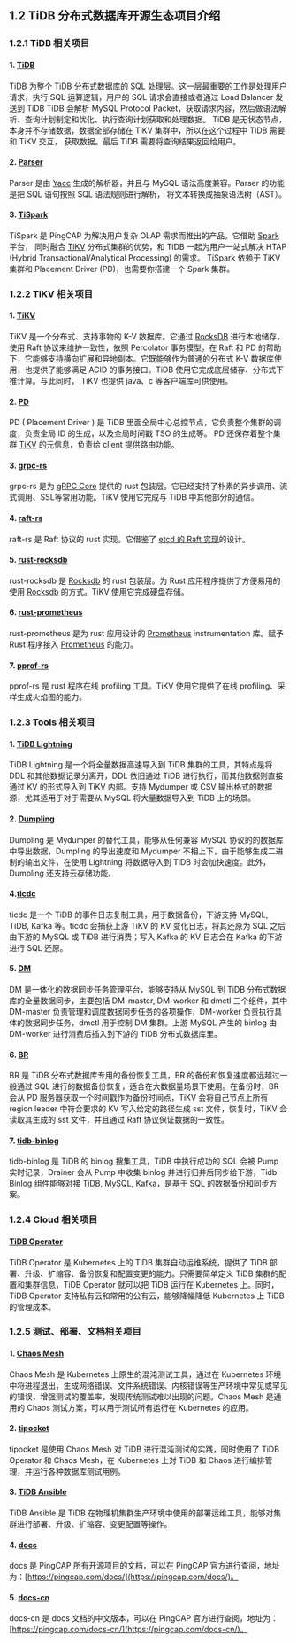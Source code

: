 ## 1.2 TiDB 分布式数据库开源生态项目介绍

### 1.2.1 TiDB 相关项目

#### 1. [TiDB](https://github.com/pingcap/tidb)

TiDB 为整个 TiDB 分布式数据库的 SQL 处理层。这一层最重要的工作是处理用户请求，执行 SQL 运算逻辑，用户的 SQL 请求会直接或者通过 Load Balancer 发送到 TiDB 
TiDB 会解析 MySQL Protocol Packet，获取请求内容，然后做语法解析、查询计划制定和优化、执行查询计划获取和处理数据。
TiDB 是无状态节点，本身并不存储数据，数据全部存储在 TiKV 集群中，所以在这个过程中 TiDB 需要和 TiKV 交互，
获取数据。最后 TiDB 需要将查询结果返回给用户。 

#### 2. [Parser](https://github.com/pingcap/parser)

Parser 是由 [Yacc](http://dinosaur.compilertools.net/) 生成的解析器，并且与 MySQL 语法高度兼容。Parser 的功能是把 SQL 语句按照 SQL 语法规则进行解析，
将文本转换成抽象语法树（AST）。

#### 3. [TiSpark](https://github.com/pingcap/parser)

TiSpark 是 PingCAP 为解决用户复杂 OLAP 需求而推出的产品。它借助 [Spark](https://spark.apache.org/) 平台，
同时融合 [TiKV](https://github.com/tikv/tikv) 分布式集群的优势，和 TiDB 一起为用户一站式解决 HTAP (Hybrid Transactional/Analytical Processing) 的需求。
TiSpark 依赖于 TiKV 集群和 Placement Driver (PD)，也需要你搭建一个 Spark 集群。

### 1.2.2 TiKV 相关项目

#### 1. [TiKV](https://github.com/tikv/tikv)

TiKV 是一个分布式、支持事物的 K-V 数据库。它通过 [RocksDB](https://rocksdb.org/) 进行本地储存，使用 Raft 协议来维护一致性，依照 Percolator 事务模型。在 Raft 和 PD 的帮助下，它能够支持横向扩展和异地副本。它既能够作为普通的分布式 K-V 数据库使用，也提供了能够满足 ACID 的事务接口。TiDB 使用它完成底层储存、分布式下推计算。与此同时， TiKV 也提供 java、c 等客户端库可供使用。

#### 2. [PD](https://github.com/pingcap/pd)

PD ( Placement Driver ) 是 TiDB 里面全局中心总控节点，它负责整个集群的调度，负责全局 ID 的生成，以及全局时间戳 TSO 的生成等。
PD 还保存着整个集群 [TiKV](https://github.com/tikv/tikv) 的元信息，负责给 client 提供路由功能。


#### 3. [grpc-rs](https://github.com/tikv/grpc-rs)

grpc-rs 是为 [gRPC Core](https://github.com/grpc/grpc) 提供的 rust 包装层。它已经支持了朴素的异步调用、流式调用、SSL等常用功能。TiKV 使用它完成与 TiDB 中其他部分的通信。

#### 4. [raft-rs](https://github.com/tikv/raft-rs)

raft-rs 是 Raft 协议的 rust 实现。它借鉴了 [etcd 的 Raft 实现](https://github.com/etcd-io/etcd/tree/master/raft)的设计。

#### 5. [rust-rocksdb](https://github.com/tikv/rust-rocksdb)

rust-rocksdb 是 [Rocksdb](https://rocksdb.org/) 的 rust 包装层。为 Rust 应用程序提供了方便易用的使用 [Rocksdb](https://rocksdb.org/) 的方式。TiKV 使用它完成硬盘存储。

#### 6. [rust-prometheus](https://github.com/tikv/rust-prometheus)

rust-prometheus 是为 rust 应用设计的 [Prometheus](https://prometheus.io/) instrumentation 库。赋予 Rust 程序接入 [Prometheus](https://prometheus.io/) 的能力。

#### 7. [pprof-rs](https://github.com/tikv/pprof-rs)

pprof-rs 是 rust 程序在线 profiling 工具。TiKV 使用它提供了在线 profiling、采样生成火焰图的能力。

### 1.2.3 Tools 相关项目

#### 1. [TiDB Lightning](https://github.com/pingcap/tidb-lightning)

TiDB Lightning 是一个将全量数据高速导入到 TiDB 集群的工具，其特点是将 DDL 和其他数据记录分离开，DDL 依旧通过 TiDB 进行执行，而其他数据则直接通过 KV 的形式导入到 TiKV 内部。支持 Mydumper 或 CSV 输出格式的数据源，尤其适用于对于需要从 MySQL 将大量数据导入到 TiDB 上的场景。

#### 2. [Dumpling](https://github.com/pingcap/dumpling)

Dumpling 是 Mydumper 的替代工具，能够从任何兼容 MySQL 协议的的数据库中导出数据，Dumpling 的导出速度和 Mydumper 不相上下，由于能够生成二进制的输出文件，在使用 Lightning 将数据导入到 TiDB 时会加快速度。此外，Dumpling 还支持云存储功能。

#### 4.[ticdc](https://github.com/pingcap/ticdc)

ticdc 是一个 TiDB 的事件日志复制工具，用于数据备份，下游支持 MySQL, TiDB, Kafka 等。ticdc 会捕获上游 TiKV 的 KV 变化日志，将其还原为 SQL 之后由下游的 MySQL 或 TiDB 进行消费；写入 Kafka 的 KV 日志会在 Kafka 的下游进行 SQL 还原。

#### 5. [DM](https://github.com/pingcap/dm)

DM 是一体化的数据同步任务管理平台，能够支持从 MySQL 到 TiDB 分布式数据库的全量数据同步，主要包括 DM-master, DM-worker 和 dmctl 三个组件，其中 DM-master 负责管理和调度数据同步任务的各项操作，DM-worker 负责执行具体的数据同步任务，dmctl 用于控制 DM 集群。上游 MySQL 产生的 binlog 由 DM-worker 进行消费后插入到下游的 TiDB 分布式数据库里。

#### 6. [BR](https://github.com/pingcap/br)

BR 是 TiDB 分布式数据库专用的备份恢复工具，BR 的备份和恢复速度都远超过一般通过 SQL 进行的数据备份恢复，适合在大数据量场景下使用。在备份时，BR 会从 PD 服务器获取一个时间戳作为备份时间点，TiKV 会将自己节点上所有 region leader 中符合要求的 KV 写入给定的路径生成 sst 文件，恢复时，TiKV 会读取其生成的 sst 文件，并且通过 Raft 协议保证数据的一致性。

#### 7. [tidb-binlog](https://github.com/pingcap/tidb-binlog)

tidb-binlog 是 TiDB 的 binlog 搜集工具，TiDB 中执行成功的 SQL 会被 Pump 实时记录，Drainer 会从 Pump 中收集 binlog 并进行归并后同步给下游，Tidb Binlog 组件能够对接 TiDB, MySQL, Kafka，是基于 SQL 的数据备份和同步方案。

### 1.2.4 Cloud 相关项目

#### [TiDB Operator](https://github.com/pingcap/tidb-operator)

TiDB Operator 是 Kubernetes 上的 TiDB 集群自动运维系统，提供了 TiDB 部署、升级、扩缩容、备份恢复和配置变更的能力。只需要简单定义 TiDB 集群的配置和集群信息，TiDB Operator 就可以把 TiDB 运行在 Kubernetes 上。同时，TiDB Operator 支持私有云和常用的公有云，能够降幅降低 Kubernetes 上 TiDB 的管理成本。

### 1.2.5 测试、部署、文档相关项目

#### 1. [Chaos Mesh](https://github.com/pingcap/chaos-mesh)

Chaos Mesh 是 Kubernetes 上原生的混沌测试工具，通过在 Kubernetes 环境中将进程退出，生成网络错误、文件系统错误、内核错误等生产环境中常见或罕见的错误，增强测试的覆盖率，发现传统测试难以出现的问题。Chaos Mesh 是通用的 Chaos 测试方案，可以用于测试所有运行在 Kubernetes 的应用。

#### 2. [tipocket](https://github.com/pingcap/tipocket)

tipocket 是使用 Chaos Mesh 对 TiDB 进行混沌测试的实践，同时使用了 TiDB Operator 和 Chaos Mesh，在 Kubernetes 上对 TiDB 和 Chaos 进行编排管理，并运行各种数据库测试用例。

#### 3. [TiDB Ansible](https://github.com/pingcap/tidb-ansible)

TiDB Ansible 是 TiDB 在物理机集群生产环境中使用的部署运维工具，能够对集群进行部署、升级、扩缩容、变更配置等操作。

#### 4. [docs](https://github.com/pingcap/docs)

docs 是 PingCAP 所有开源项目的文档，可以在 PingCAP 官方进行查阅，地址为：[https://pingcap.com/docs/](https://pingcap.com/docs/)。

#### 5. [docs-cn](https://github.com/pingcap/docs-cn)

docs-cn 是 docs 文档的中文版本，可以在 PingCAP 官方进行查阅，地址为：[https://pingcap.com/docs-cn/](https://pingcap.com/docs-cn/)。
